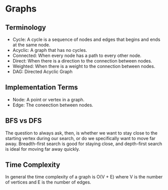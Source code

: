 # Graphs
## Terminology
- Cycle: A cycle is a sequence of nodes and edges that begins and ends at the same node.
- Acyclic: A graph that has no cycles.
- Connected: When every node has a path to every other node.
- Direct: When there is a direction to the connection between nodes.
- Weighted: When there is a weight to the connection between nodes.
- DAG: Directed Acyclic Graph

## Implementation Terms
- Node: A point or vertex in a graph.
- Edge: The coneection between nodes.

## BFS vs DFS
The question to always ask, then, is whether we want to stay close to the starting vertex during our search, or do we specifically want to move far away.
Breadth-first search is good for staying close, and depth-first search is ideal for moving far away quickly.

## Time Complexity
In general the time complexity of a graph is O(V + E) where V is the number of vertices and E is the number of edges.
